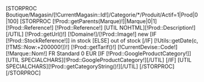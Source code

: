 <?xml version="1.0" encoding="utf-8"?>
<rss version="2.0" xmlns:g="http://base.google.com/ns/1.0">
    <channel>
[STORPROC Boutique/Magasin/[!CurrentMagasin::Id!]/Categorie/*/Produit/Actif=1|Prod|0|100]
        [STORPROC [!Prod::getParents(Marque)!]|Marque|0|1]
        <item>
            <g:id>[!Prod::Reference!]</g:id>
            <g:mpn>[!Prod::Reference!]</g:mpn>
            <title>[!Prod::Nom!]</title>
            <description>[UTIL NOHTML][!Prod::Description!][/UTIL]</description>
            <link>[!Prod::getUrl()!]</link>
            <g:image_link>[!Domaine!]/[!Prod::Image!]</g:image_link>
            <g:condition>new</g:condition>
            [IF [!Prod::StockReference!]]
            <g:availability>in stock</g:availability>
            [ELSE]
            <g:availability>out of stock</g:availability>
            [/IF]
            <g:availability_date>[!Utils::getDate(c,[!TMS::Now:+200000!])!]</g:availability_date>
            <g:price>[!Prod::getTarif()!] [!CurrentDevise::Code!]</g:price>
            <g:brand>[!Marque::Nom!]</g:brand>
            <g:shipping>
                <g:country>FR</g:country>
                <g:service>Standard</g:service>
                <g:price>0 EUR</g:price>
            </g:shipping>
            [IF [!Prod::GoogleProductCategory!]]
            <g:google_product_category>[UTIL SPECIALCHARS][!Prod::GoogleProductCategory!][/UTIL]</g:google_product_category>
            [/IF]
            <g:product_type>[UTIL SPECIALCHARS][!Prod::getCategoryString()!][/UTIL]</g:product_type>
        </item>
        [/STORPROC]
[/STORPROC]
    </channel>
</rss>